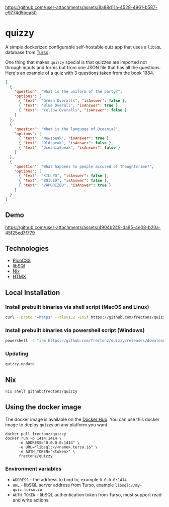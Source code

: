 
https://github.com/user-attachments/assets/8a88d11a-4528-4961-b587-e9774d5bea50
# quizzy

A simple dockerized configurable self-hostable quiz app that uses a `libSQL` database from [Turso](https://turso.tech/).

One thing that makes `quizzy` special is that quizzes are imported not through inputs and forms but from one JSON file that has all the questions. Here's an example of a quiz with 3 questions taken from the book 1984.

```json
[
  {
    "question": "What is the uniform of the party?",
    "options": [
      { "text": "Green Overalls", "isAnswer": false },
      { "text": "Blue Overall", "isAnswer": true },
      { "text": "Yellow Overalls", "isAnswer": false }
    ]
  },
  {
    "question": "What is the language of Oceania?",
    "options": [
      { "text": "Newspeak", "isAnswer": true },
      { "text": "Oldspeak", "isAnswer": false },
      { "text": "OceaniaSpeak", "isAnswer": false }
    ]
  },
  {
    "question": "What happens to people accused of Thoughtcrime?",
    "options": [
      { "text": "KILLED", "isAnswer": false },
      { "text": "BOILED", "isAnswer": false },
      { "text": "VAPORIZED", "isAnswer": true }
    ]
  }
]
```

## Demo

https://github.com/user-attachments/assets/4904b249-da95-4e08-b20a-45f25ed7f779

## Technologies

- [PicoCSS](https://picocss.com)
- [libSQl](https://github.com/tursodatabase/libsql)
- [Nix](https://nixos.org/)
- [HTMX](https://htmx.org/)

## Local Installation

### Install prebuilt binaries via shell script (MacOS and Linux)

```sh
curl --proto '=https' --tlsv1.2 -LsSf https://github.com/frectonz/quizzy/releases/download/0.1.1/quizzy-installer.sh | sh
```

### Install prebuilt binaries via powershell script (Windows)

```sh
powershell -c "irm https://github.com/frectonz/quizzy/releases/download/0.1.1/quizzy-installer.ps1 | iex"
```

### Updating

```bash
quizzy-update
```

## Nix

```bash
nix shell github:frectonz/quizzy
```

## Using the docker image

The docker image is available on the [Docker Hub](https://hub.docker.com/r/frectonz/quizzy). You can use this docker image to deploy `quizzy` on any platform you want.

```
docker pull frectonz/quizzy
docker run -p 1414:1414 \
      -e ADDRESS="0.0.0.0:1414" \
      -e URL="libsql://<name>.turso.io" \
      -e AUTH_TOKEN="<token>" \
      frectonz/quizzy
```

### Environment variables

- `ADDRESS` - the address to bind to, example `0.0.0.0:1414`
- `URL` - libSQL server address from Turso, example `libsql://my-quiz.turso.io`
- `AUTH_TOKEN` - libSQL authentication token from Turso, must support read and write actions.

